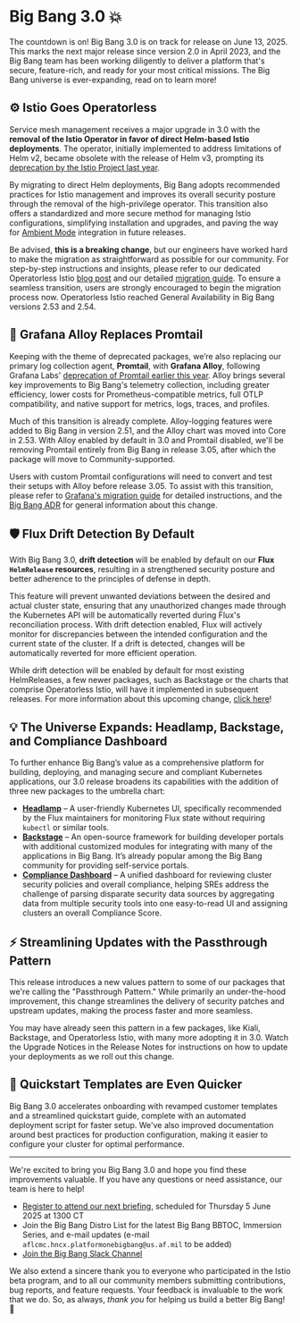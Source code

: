 # Big Bang 3.0 💥

The countdown is on! Big Bang 3.0 is on track for release on June 13, 2025. This marks the next major release since version 2.0 in April 2023, and the Big Bang team has been working diligently to deliver a platform that's secure, feature-rich, and ready for your most critical missions. The Big Bang universe is ever-expanding, read on to learn more!

## ⚙️ Istio Goes Operatorless

Service mesh management receives a major upgrade in 3.0 with the **removal of the Istio Operator in favor of direct Helm-based Istio deployments**. The operator, initially implemented to address limitations of Helm v2, became obsolete with the release of Helm v3, prompting its [deprecation by the Istio Project last year](https://istio.io/latest/blog/2024/in-cluster-operator-deprecation-announcement/).

By migrating to direct Helm deployments, Big Bang adopts recommended practices for Istio management and improves its overall security posture through the removal of the high-privilege operator. This transition also offers a standardized and more secure method for managing Istio configurations, simplifying installation and upgrades, and paving the way for [Ambient Mode](https://istio.io/latest/docs/ambient/overview/) integration in future releases.

Be advised, **this is a breaking change**, but our engineers have worked hard to make the migration as straightforward as possible for our community. For step-by-step instructions and insights, please refer to our dedicated Operatorless Istio [blog post](https://docs-bigbang.dso.mil/latest/blog/bb-3-0-operatorless-istio-migration/) and our detailed [migration guide](https://repo1.dso.mil/big-bang/bigbang/-/blob/master/docs/guides/using-bigbang/migrating-istio-for-bb3.0.md). To ensure a seamless transition, users are strongly encouraged to begin the migration process now. Operatorless Istio reached General Availability in Big Bang versions 2.53 and 2.54.

## 🧰 Grafana Alloy Replaces Promtail

Keeping with the theme of deprecated packages, we’re also replacing our primary log collection agent, **Promtail**, with **Grafana Alloy**, following Grafana Labs' [deprecation of Promtail earlier this year](https://grafana.com/docs/loki/latest/release-notes/v3-4/#deprecations). Alloy brings several key improvements to Big Bang's telemetry collection, including greater efficiency, lower costs for Prometheus-compatible metrics, full OTLP compatibility, and native support for metrics, logs, traces, and profiles.

Much of this transition is already complete. Alloy-logging features were added to Big Bang in version 2.51, and the Alloy chart was moved into Core in 2.53. With Alloy enabled by default in 3.0 and Promtail disabled, we'll be removing Promtail entirely from Big Bang in release 3.05, after which the package will move to Community-supported.

Users with custom Promtail configurations will need to convert and test their setups with Alloy before release 3.05. To assist with this transition, please refer to [Grafana's migration guide](https://grafana.com/docs/alloy/latest/set-up/migrate/from-promtail/) for detailed instructions, and the [Big Bang ADR](https://repo1.dso.mil/big-bang/bigbang/-/blob/7fa70f7b4cc4ca66c20ac28b74f19c265eaa798a/docs/adrs/0004-alloy-replacing-promtail.md) for general information about this change.  

## 🛡️ Flux Drift Detection By Default

With Big Bang 3.0, **drift detection** will be enabled by default on our **Flux `HelmRelease` resources**, resulting in a strengthened security posture and better adherence to the principles of defense in depth.

This feature will prevent unwanted deviations between the desired and actual cluster state, ensuring that any unauthorized changes made through the Kubernetes API will be automatically reverted during Flux's reconciliation process. With drift detection enabled, Flux will actively monitor for discrepancies between the intended configuration and the current state of the cluster. If a drift is detected, changes will be automatically reverted for more efficient operation.

While drift detection will be enabled by default for most existing HelmReleases, a few newer packages, such as Backstage or the charts that comprise Operatorless Istio, will have it implemented in subsequent releases. For more information about this upcoming change, [click here](https://repo1.dso.mil/big-bang/bigbang/-/blob/7fa70f7b4cc4ca66c20ac28b74f19c265eaa798a/docs/adrs/0005-drift-detection.md)!

## 💡 The Universe Expands: Headlamp, Backstage, and Compliance Dashboard

To further enhance Big Bang’s value as a comprehensive platform for building, deploying, and managing secure and compliant Kubernetes applications, our 3.0 release broadens its capabilities with the addition of three new packages to the umbrella chart:  

- **[Headlamp](https://headlamp.dev/)** – A user-friendly Kubernetes UI, specifically recommended by the Flux maintainers for monitoring Flux state without requiring `kubectl` or similar tools.
- **[Backstage](https://backstage.io/)** – An open-source framework for building developer portals with additional customized modules for integrating with many of the applications in Big Bang. It’s already popular among the Big Bang community for providing self-service portals.
- **[Compliance Dashboard](https://repo1.dso.mil/big-bang/apps/sandbox/compliance-dashboard)** – A unified dashboard for reviewing cluster security policies and overall compliance, helping SREs address the challenge of parsing disparate security data sources by aggregating data from multiple security tools into one easy-to-read UI and assigning clusters an overall Compliance Score.

## ⚡️ Streamlining Updates with the Passthrough Pattern

This release introduces a new values pattern to some of our packages that we're calling the "Passthrough Pattern." While primarily an under-the-hood improvement, this change streamlines the delivery of security patches and upstream updates, making the process faster and more seamless.

You may have already seen this pattern in a few packages, like Kiali, Backstage, and Operatorless Istio, with many more adopting it in 3.0. Watch the Upgrade Notices in the Release Notes for instructions on how to update your deployments as we roll out this change.

## 💨 Quickstart Templates are Even Quicker

Big Bang 3.0 accelerates onboarding with revamped customer templates and a streamlined quickstart guide, complete with an automated deployment script for faster setup. We've also improved documentation around best practices for production configuration, making it easier to configure your cluster for optimal performance.

---

We're excited to bring you Big Bang 3.0 and hope you find these improvements valuable. If you have any questions or need assistance, our team is here to help!

- [Register to attend our next briefing](https://www.zoomgov.com/meeting/register/Q-2KHrmZStaCSsdafKsr2w#/registration), scheduled for Thursday 5 June 2025 at 1300 CT
- Join the Big Bang Distro List for the latest Big Bang BBTOC, Immersion Series, and e-mail updates (e-mail `aflcmc.hncx.platformonebigbang@us.af.mil` to be added)
- [Join the Big Bang Slack Channel](https://join.slack.com/t/bigbanguniver-ft39451/shared_invite/zt-36e17n71f-w1hALTP5OH6wkkX7Eo2G~Q)

We also extend a sincere thank you to everyone who participated in the Istio beta program, and to all our community members submitting contributions, bug reports, and feature requests. Your feedback is invaluable to the work that we do. So, as always, *thank you* for helping us build a better Big Bang! 🚀
